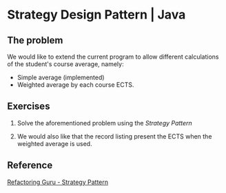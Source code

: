# Strategy Design Pattern | Java

## The problem

We would like to extend the current program to allow different calculations of the student's course average, namely:

- Simple average (implemented)
- Weighted average by each course ECTS.

## Exercises

1. Solve the aforementioned problem using the *Strategy Pattern*

2. We would also like that the record listing present the ECTS when the weighted average is used.

## Reference

[Refactoring Guru - Strategy Pattern](https://refactoring.guru/design-patterns/strategy)

